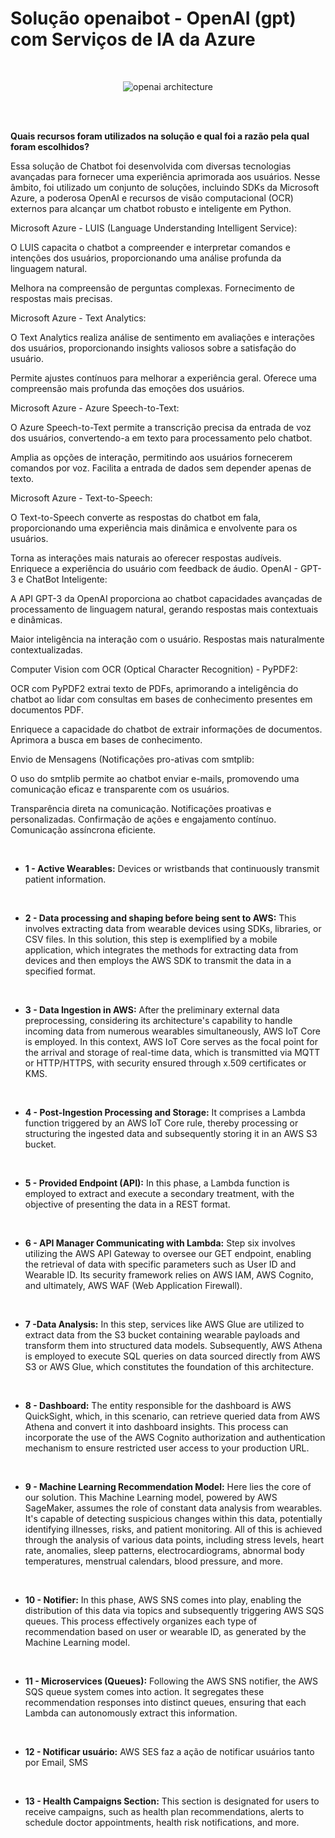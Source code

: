 # Solução openaibot - OpenAI (gpt) com Serviços de IA da Azure 

<br> 

<div align="center">

![openai architecture](https://github.com/arthurmeirelessm/openaibot-dev/assets/78212769/afc52efd-98e5-4c15-8bf5-279b5916ba61)


</div>

<br> 

<br> 


**Quais recursos foram utilizados na solução e qual foi a razão pela qual foram escolhidos?**

Essa solução de Chatbot foi desenvolvida com diversas tecnologias avançadas para fornecer uma experiência aprimorada aos usuários. Nesse âmbito, foi utilizado um conjunto de soluções, incluindo SDKs da Microsoft Azure, a poderosa OpenAI e recursos de visão computacional (OCR) externos para alcançar um chatbot robusto e inteligente em Python.


Microsoft Azure - LUIS (Language Understanding Intelligent Service):

O LUIS capacita o chatbot a compreender e interpretar comandos e intenções dos usuários, proporcionando uma análise profunda da linguagem natural.

Melhora na compreensão de perguntas complexas.
Fornecimento de respostas mais precisas.

Microsoft Azure - Text Analytics:

O Text Analytics realiza análise de sentimento em avaliações e interações dos usuários, proporcionando insights valiosos sobre a satisfação do usuário.

Permite ajustes contínuos para melhorar a experiência geral.
Oferece uma compreensão mais profunda das emoções dos usuários.

Microsoft Azure - Azure Speech-to-Text:

O Azure Speech-to-Text permite a transcrição precisa da entrada de voz dos usuários, convertendo-a em texto para processamento pelo chatbot.

Amplia as opções de interação, permitindo aos usuários fornecerem comandos por voz.
Facilita a entrada de dados sem depender apenas de texto.

Microsoft Azure - Text-to-Speech:

O Text-to-Speech converte as respostas do chatbot em fala, proporcionando uma experiência mais dinâmica e envolvente para os usuários.

Torna as interações mais naturais ao oferecer respostas audíveis.
Enriquece a experiência do usuário com feedback de áudio.
OpenAI - GPT-3 e ChatBot Inteligente:

A API GPT-3 da OpenAI proporciona ao chatbot capacidades avançadas de processamento de linguagem natural, gerando respostas mais contextuais e dinâmicas.

Maior inteligência na interação com o usuário.
Respostas mais naturalmente contextualizadas.


Computer Vision com OCR (Optical Character Recognition) - PyPDF2:

OCR com PyPDF2 extrai texto de PDFs, aprimorando a inteligência do chatbot ao lidar com consultas em bases de conhecimento presentes em documentos PDF.

Enriquece a capacidade do chatbot de extrair informações de documentos.
Aprimora a busca em bases de conhecimento.

Envio de Mensagens (Notificações pro-ativas com smtplib:

O uso do smtplib permite ao chatbot enviar e-mails, promovendo uma comunicação eficaz e transparente com os usuários.

Transparência direta na comunicação.
Notificações proativas e personalizadas.
Confirmação de ações e engajamento contínuo.
Comunicação assíncrona eficiente.

<br> 

* **1 - Active Wearables:** Devices or wristbands that continuously transmit patient information.

<br> 

* **2 - Data processing and shaping before being sent to AWS:** This involves extracting data from wearable devices using SDKs, libraries, or CSV files. In this solution, this step is exemplified by a mobile application, which integrates the methods for extracting data from devices and then employs the AWS SDK to transmit the data in a specified format.

<br> 

* **3 - Data Ingestion in AWS:** After the preliminary external data preprocessing, considering its architecture's capability to handle incoming data from numerous wearables simultaneously, AWS IoT Core is employed. In this context, AWS IoT Core serves as the focal point for the arrival and storage of real-time data, which is transmitted via MQTT or HTTP/HTTPS, with security ensured through x.509 certificates or KMS.
<br> 
  
* **4 - Post-Ingestion Processing and Storage:** It comprises a Lambda function triggered by an AWS IoT Core rule, thereby processing or structuring the ingested data and subsequently storing it in an AWS S3 bucket.

<br> 

* **5 - Provided Endpoint (API):** In this phase, a Lambda function is employed to extract and execute a secondary treatment, with the objective of presenting the data in a REST format.

<br> 

* **6 - API Manager Communicating with Lambda:** Step six involves utilizing the AWS API Gateway to oversee our GET endpoint, enabling the retrieval of data with specific parameters such as User ID and Wearable ID. Its security framework relies on AWS IAM, AWS Cognito, and ultimately, AWS WAF (Web Application Firewall).

<br> 

* **7 -Data Analysis:** In this step, services like AWS Glue are utilized to extract data from the S3 bucket containing wearable payloads and transform them into structured data models. Subsequently, AWS Athena is employed to execute SQL queries on data sourced directly from AWS S3 or AWS Glue, which constitutes the foundation of this architecture.
<br> 

* **8 - Dashboard:** The entity responsible for the dashboard is AWS QuickSight, which, in this scenario, can retrieve queried data from AWS Athena and convert it into dashboard insights. This process can incorporate the use of the AWS Cognito authorization and authentication mechanism to ensure restricted user access to your production URL. 

<br> 

* **9 - Machine Learning Recommendation Model:** Here lies the core of our solution. This Machine Learning model, powered by AWS SageMaker, assumes the role of constant data analysis from wearables. It's capable of detecting suspicious changes within this data, potentially identifying illnesses, risks, and patient monitoring. All of this is achieved through the analysis of various data points, including stress levels, heart rate, anomalies, sleep patterns, electrocardiograms, abnormal body temperatures, menstrual calendars, blood pressure, and more.

<br> 

* **10 - Notifier:** In this phase, AWS SNS comes into play, enabling the distribution of this data via topics and subsequently triggering AWS SQS queues. This process effectively organizes each type of recommendation based on user or wearable ID, as generated by the Machine Learning model.

<br> 

* **11 - Microservices (Queues):** Following the AWS SNS notifier, the AWS SQS queue system comes into action. It segregates these recommendation responses into distinct queues, ensuring that each Lambda can autonomously extract this information.

<br> 

* **12 - Notificar usuário:** AWS SES faz a ação de notificar usuários tanto por Email, SMS

<br> 

* **13 - Health Campaigns Section:** This section is designated for users to receive campaigns, such as health plan recommendations, alerts to schedule doctor appointments, health risk notifications, and more.     
